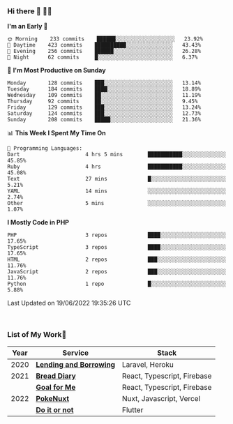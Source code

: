 ### Hi there 👋 🧑‍💻



<!--START_SECTION:waka-->
**I'm an Early 🐤** 

```text
🌞 Morning    233 commits    ██████░░░░░░░░░░░░░░░░░░░   23.92% 
🌆 Daytime    423 commits    ██████████░░░░░░░░░░░░░░░   43.43% 
🌃 Evening    256 commits    ██████░░░░░░░░░░░░░░░░░░░   26.28% 
🌙 Night      62 commits     █░░░░░░░░░░░░░░░░░░░░░░░░   6.37%

```
📅 **I'm Most Productive on Sunday** 

```text
Monday       128 commits    ███░░░░░░░░░░░░░░░░░░░░░░   13.14% 
Tuesday      184 commits    ████░░░░░░░░░░░░░░░░░░░░░   18.89% 
Wednesday    109 commits    ██░░░░░░░░░░░░░░░░░░░░░░░   11.19% 
Thursday     92 commits     ██░░░░░░░░░░░░░░░░░░░░░░░   9.45% 
Friday       129 commits    ███░░░░░░░░░░░░░░░░░░░░░░   13.24% 
Saturday     124 commits    ███░░░░░░░░░░░░░░░░░░░░░░   12.73% 
Sunday       208 commits    █████░░░░░░░░░░░░░░░░░░░░   21.36%

```


📊 **This Week I Spent My Time On** 

```text
💬 Programming Languages: 
Dart                     4 hrs 5 mins        ███████████░░░░░░░░░░░░░░   45.85% 
Ruby                     4 hrs               ███████████░░░░░░░░░░░░░░   45.08% 
Text                     27 mins             █░░░░░░░░░░░░░░░░░░░░░░░░   5.21% 
YAML                     14 mins             ░░░░░░░░░░░░░░░░░░░░░░░░░   2.74% 
Other                    5 mins              ░░░░░░░░░░░░░░░░░░░░░░░░░   1.07%

```

**I Mostly Code in PHP** 

```text
PHP                      3 repos             ████░░░░░░░░░░░░░░░░░░░░░   17.65% 
TypeScript               3 repos             ████░░░░░░░░░░░░░░░░░░░░░   17.65% 
HTML                     2 repos             ███░░░░░░░░░░░░░░░░░░░░░░   11.76% 
JavaScript               2 repos             ███░░░░░░░░░░░░░░░░░░░░░░   11.76% 
Python                   1 repo              █░░░░░░░░░░░░░░░░░░░░░░░░   5.88%

```



 Last Updated on 19/06/2022 19:35:26 UTC
<!--END_SECTION:waka-->


<br />

### List of My Work🚀

| Year | Service | Stack |
|--|--|--|
| 2020 | [**Lending and Borrowing**](https://lending-and-borrowing.herokuapp.com/) | Laravel, Heroku |
| 2021 | [**Bread Diary**](https://bread-diary-web.web.app/) | React, Typescript, Firebase |
|  | [**Goal for Me**](https://goal-for-me.web.app/) | React, Typescript, Firebase |
| 2022 | [**PokeNuxt**](https://pokenuxt.vercel.app/) | Nuxt, Javascript, Vercel |
|  | [**Do it or not**](https://apps.apple.com/jp/app/do-it-or-not/id1613818865) | Flutter |